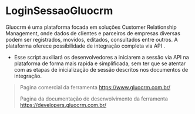 # LoginSessaoGluocrm
Gluocrm é uma plataforma focada em soluções Customer Relationship Management, onde dados de clientes e parceiros de empresas diversas podem ser registrados, movidos, editados, consultados entre outros. A plataforma oferece possibilidade de integração completa via API . 

- Esse script auxiliará os desenvolvedores a iniciarem a sessão via API na plataforma de forma mais rapida e simplificada, sem ter que se atentar com as etapas de inicialização de sessão descritos nos documentos de integração.

> Pagina comercial da ferramenta https://www.gluocrm.com.br/
> 
> Pagina da documentação de desenvolvimento da ferramenta https://developers.gluocrm.com.br/
>
